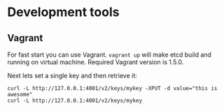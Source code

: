 # Development tools

## Vagrant

For fast start you can use Vagrant. `vagrant up` will make etcd build and running on virtual machine. Required Vagrant version is 1.5.0.

Next lets set a single key and then retrieve it:

```
curl -L http://127.0.0.1:4001/v2/keys/mykey -XPUT -d value="this is awesome"
curl -L http://127.0.0.1:4001/v2/keys/mykey
```
